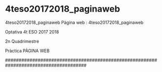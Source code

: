  # 4teso20172018_paginaweb
4teso20172018_paginaweb Pàgina web : 4teso20172018_paginaweb

Optativa 4t ESO 2017 2018

2n Quadrimestre

Pràctica PÀGINA WEB

######################################################################################
